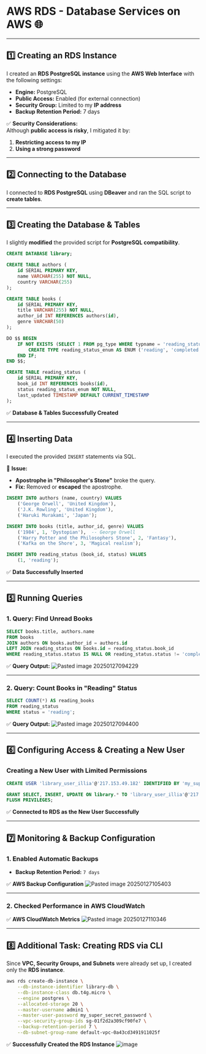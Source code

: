 # **AWS RDS - Database Services on AWS** 🌐  

---

## **1️⃣ Creating an RDS Instance**
I created an **RDS PostgreSQL instance** using the **AWS Web Interface** with the following settings:
- **Engine:** PostgreSQL
- **Public Access:** Enabled (for external connection)
- **Security Group:** Limited to my **IP address**
- **Backup Retention Period:** 7 days

✅ **Security Considerations:**  
Although **public access is risky**, I mitigated it by:
1. **Restricting access to my IP**
2. **Using a strong password**

---

## **2️⃣ Connecting to the Database**
I connected to **RDS PostgreSQL** using **DBeaver** and ran the SQL script to **create tables**.

---

## **3️⃣ Creating the Database & Tables**
I slightly **modified** the provided script for **PostgreSQL compatibility**.

```sql
CREATE DATABASE library;

CREATE TABLE authors (
    id SERIAL PRIMARY KEY,
    name VARCHAR(255) NOT NULL,
    country VARCHAR(255)
);

CREATE TABLE books (
    id SERIAL PRIMARY KEY,
    title VARCHAR(255) NOT NULL,
    author_id INT REFERENCES authors(id),
    genre VARCHAR(50)
);

DO $$ BEGIN
    IF NOT EXISTS (SELECT 1 FROM pg_type WHERE typname = 'reading_status_enum') THEN
        CREATE TYPE reading_status_enum AS ENUM ('reading', 'completed', 'planned');
    END IF;
END $$;

CREATE TABLE reading_status (
    id SERIAL PRIMARY KEY,
    book_id INT REFERENCES books(id),
    status reading_status_enum NOT NULL,
    last_updated TIMESTAMP DEFAULT CURRENT_TIMESTAMP
);
```

✅ **Database & Tables Successfully Created**

---

## **4️⃣ Inserting Data**
I executed the provided `INSERT` statements via SQL.

📌 **Issue:**  
- **Apostrophe in "Philosopher's Stone"** broke the query.  
- **Fix:** Removed or **escaped** the apostrophe.

```sql
INSERT INTO authors (name, country) VALUES
    ('George Orwell', 'United Kingdom'),
    ('J.K. Rowling', 'United Kingdom'),
    ('Haruki Murakami', 'Japan');

INSERT INTO books (title, author_id, genre) VALUES
    ('1984', 1, 'Dystopian'),  -- George Orwell
    ('Harry Potter and the Philosophers Stone', 2, 'Fantasy'),
    ('Kafka on the Shore', 3, 'Magical realism');

INSERT INTO reading_status (book_id, status) VALUES
    (1, 'reading');
```

✅ **Data Successfully Inserted**

---

## **5️⃣ Running Queries**
### **1. Query: Find Unread Books**
```sql
SELECT books.title, authors.name 
FROM books
JOIN authors ON books.author_id = authors.id
LEFT JOIN reading_status ON books.id = reading_status.book_id
WHERE reading_status.status IS NULL OR reading_status.status != 'completed';
```

✅ **Query Output:**
![Pasted image 20250127094229](https://github.com/user-attachments/assets/7806e21f-0258-42dc-9e69-b13dbdf013ab)

---

### **2. Query: Count Books in "Reading" Status**
```sql
SELECT COUNT(*) AS reading_books
FROM reading_status
WHERE status = 'reading';
```

✅ **Query Output:**
![Pasted image 20250127094400](https://github.com/user-attachments/assets/f77fc016-bab1-4954-8ab6-e0c295b12db8)

---

## **6️⃣ Configuring Access & Creating a New User**
### **Creating a New User with Limited Permissions**
```sql
CREATE USER 'library_user_illia'@'217.153.49.182' IDENTIFIED BY 'my_super_secret_password';

GRANT SELECT, INSERT, UPDATE ON library.* TO 'library_user_illia'@'217.153.49.182';
FLUSH PRIVILEGES;
```

✅ **Connected to RDS as the New User Successfully**

---

## **7️⃣ Monitoring & Backup Configuration**
### **1. Enabled Automatic Backups**
- **Backup Retention Period:** `7 days`

✅ **AWS Backup Configuration**
![Pasted image 20250127105403](https://github.com/user-attachments/assets/f0ec3960-7aa8-4271-9013-3f892034377e)

---

### **2. Checked Performance in AWS CloudWatch**
✅ **AWS CloudWatch Metrics**
![Pasted image 20250127110346](https://github.com/user-attachments/assets/d25dbf8f-be57-4a02-9705-123d7a8a582d)

---

## **8️⃣ Additional Task: Creating RDS via CLI**
Since **VPC, Security Groups, and Subnets** were already set up, I created only the **RDS instance**.

```sh
aws rds create-db-instance \
    --db-instance-identifier library-db \
    --db-instance-class db.t4g.micro \
    --engine postgres \
    --allocated-storage 20 \
    --master-username admin1 \
    --master-user-password my_super_secret_password \
    --vpc-security-group-ids sg-01f2d2a309cf90fe7 \
    --backup-retention-period 7 \
    --db-subnet-group-name default-vpc-0a43cd3491911025f
```

✅ **Successfully Created the RDS Instance**
![image](https://github.com/user-attachments/assets/93ca4795-80e3-41aa-81f0-428fb54dd5d6)
